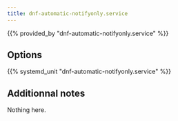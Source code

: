 ```yaml
---
title: dnf-automatic-notifyonly.service
---
```


{{% provided_by "dnf-automatic-notifyonly.service" %}}

## Options

{{% systemd_unit "dnf-automatic-notifyonly.service" %}}

## Additionnal notes

Nothing here.